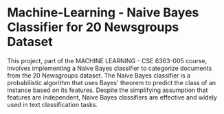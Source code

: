 # Machine-Learning - Naive Bayes Classifier for 20 Newsgroups Dataset
This project, part of the MACHINE LEARNING - CSE 6363-005 course, involves implementing a Naive Bayes classifier to categorize documents from the 20 Newsgroups dataset. The Naive Bayes classifier is a probabilistic algorithm that uses Bayes' theorem to predict the class of an instance based on its features. Despite the simplifying assumption that features are independent, Naive Bayes classifiers are effective and widely used in text classification tasks.
